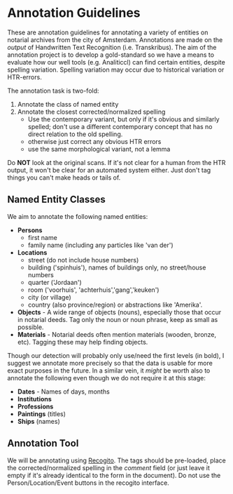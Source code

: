 # Annotation Guidelines

These are annotation guidelines for annotating a variety of entities on
notarial archives from the city of Amsterdam.  Annotations are made on the
*output* of Handwritten Text Recognition (i.e. Transkribus). The aim of the
annotation project is to develop a gold-standard so we have a means to evaluate
how our well tools (e.g. Analiticcl) can find certain entities, despite
spelling variation. Spelling variation may occur due to historical variation or
HTR-errors.

The annotation task is two-fold:

1. Annotate the class of named entity
2. Annotate the closest corrected/normalized spelling
    * Use the contemporary variant, but only if it's obvious and similarly spelled; don't use a different contemporary concept that has no direct relation to the old spelling.
    * otherwise just correct any obvious HTR errors
    * use the same morphological variant, not a lemma

Do **NOT** look at the original scans. If it's not clear for a human from the
HTR output, it won't be clear for an automated system either. Just don't tag
things you can't make heads or tails of.

## Named Entity Classes

We aim to annotate the following named entities:

* **Persons**
    * first name
    * family name (including any particles like 'van der')
* **Locations**
    * street (do not include house numbers)
    * building ('spinhuis'), names of buildings only, no street/house numbers
    * quarter ('Jordaan')
    * room ('voorhuis', 'achterhuis','gang','keuken')
    * city (or village)
    * country (also province/region) or abstractions like 'Amerika'.
* **Objects**  - A wide range of objects (nouns), especially those that occur in notarial deeds. Tag only the noun or noun phrase, keep as small as possible.
* **Materials** - Notarial deeds often mention materials (wooden, bronze, etc). Tagging these may help finding objects.

Though our detection will probably only use/need the first levels (in bold), I suggest we annotate more precisely
so that the data is usable for more exact purposes in the future. In a similar vein, it *might* be worth also to annotate the following even though
we do not require it at this stage:

* **Dates** - Names of days, months
* **Institutions**
* **Professions**
* **Paintings** (titles)
* **Ships** (names)

## Annotation Tool

We will be annotating using [Recogito](https://recogito.pelagios.org/). The tags should be pre-loaded, place the corrected/normalized spelling in the *comment* field (or just leave it empty if it's already identical to the form in the document). Do not use the Person/Location/Event buttons in the recogito interface.

